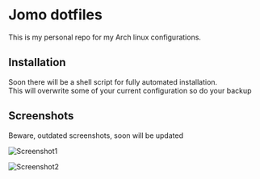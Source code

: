 
# Jomo dotfiles

This is my personal repo for my Arch linux configurations.


## Installation
Soon there will be a shell script for fully automated installation.  
This will overwrite some of your current configuration so do your backup
    
## Screenshots

Beware, outdated screenshots, soon will be updated

![Screenshot1](https://cdn.discordapp.com/attachments/793590848485851166/875031027842687056/unknown.png)

![Screenshot2](https://cdn.discordapp.com/attachments/739162076886597715/874987712069902336/unknown.png)


  